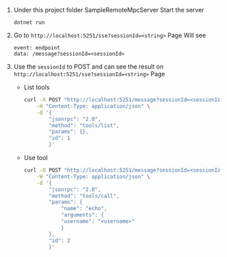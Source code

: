 1. Under this project folder SampleRemoteMpcServer
    Start the server
    ```
    dotnet run
    ```

2. Go to `http://localhost:5251/sse?sessionId=<string>` Page
    Will see 
    ```
    event: endpoint
    data: /message?sessionId=<sessionId>
    ```

3. Use the `sessionId` to POST and can see the result on `http://localhost:5251/sse?sessionId=<string>` Page
    - List tools
        ```bash
        curl -X POST "http://localhost:5251/message?sessionId=<sessionId>" \
            -H "Content-Type: application/json" \
            -d '{
                "jsonrpc": "2.0",
                "method": "tools/list",
                "params": {},
                "id": 1
                }'
        ```

    - Use tool
        ```bash
        curl -X POST "http://localhost:5251/message?sessionId=<sessionId>" \
            -H "Content-Type: application/json" \
            -d '{
                "jsonrpc": "2.0",
                "method": "tools/call",
                "params": {
                    "name": "echo",
                    "arguments": {
                    "username": "<username>"
                    }
                },
                "id": 2
                }'
        ```